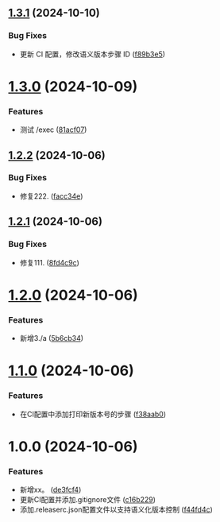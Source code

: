 ## [1.3.1](https://github.com/yanhao98/semantic-release-action-example/compare/v1.3.0...v1.3.1) (2024-10-10)


### Bug Fixes

* 更新 CI 配置，修改语义版本步骤 ID ([f89b3e5](https://github.com/yanhao98/semantic-release-action-example/commit/f89b3e5e2dcb24987ce99b11758ec3c076dab7d7))

# [1.3.0](https://github.com/yanhao98/semantic-release-action-test/compare/v1.2.2...v1.3.0) (2024-10-09)


### Features

* 测试 /exec ([81acf07](https://github.com/yanhao98/semantic-release-action-test/commit/81acf072d34d7a09b718d690cbdcf15f87725b47))

## [1.2.2](https://github.com/yanhao98/semantic-release-action-test/compare/v1.2.1...v1.2.2) (2024-10-06)


### Bug Fixes

* 修复222. ([facc34e](https://github.com/yanhao98/semantic-release-action-test/commit/facc34e0cb5729cc8803361cb652741252e0f13d))

## [1.2.1](https://github.com/yanhao98/semantic-release-action-test/compare/v1.2.0...v1.2.1) (2024-10-06)


### Bug Fixes

* 修复111. ([8fd4c9c](https://github.com/yanhao98/semantic-release-action-test/commit/8fd4c9cfb44ec1e94f7155c14c8a49ce96b0f749))

# [1.2.0](https://github.com/yanhao98/semantic-release-action-test/compare/v1.1.0...v1.2.0) (2024-10-06)


### Features

* 新增3./a ([5b6cb34](https://github.com/yanhao98/semantic-release-action-test/commit/5b6cb3486f8f1ac8c40a8dd5026cf817ba623475))

# [1.1.0](https://github.com/yanhao98/semantic-release-action-test/compare/v1.0.0...v1.1.0) (2024-10-06)


### Features

* 在CI配置中添加打印新版本号的步骤 ([f38aab0](https://github.com/yanhao98/semantic-release-action-test/commit/f38aab0dc15674ac0c4e0e0c9e77de03c1b81297))

# 1.0.0 (2024-10-06)


### Features

* 新增xx。 ([de3fcf4](https://github.com/yanhao98/semantic-release-action-test/commit/de3fcf43e959db08bd12cd00317212a6c9d55708))
* 更新CI配置并添加.gitignore文件 ([c16b229](https://github.com/yanhao98/semantic-release-action-test/commit/c16b2293e823f2094fc15b58520dfe6773dfe173))
* 添加.releaserc.json配置文件以支持语义化版本控制 ([f44fd4c](https://github.com/yanhao98/semantic-release-action-test/commit/f44fd4c03ea4e63e228a0072bf3e94d7cea38f37))
